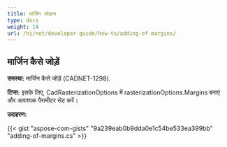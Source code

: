 ```yaml
---
title: मार्जिन जोड़ना
type: docs
weight: 14
url: /hi/net/developer-guide/how-to/adding-of-margins/
---
```


## **मार्जिन कैसे जोड़ें**

**समस्या:** मार्जिन कैसे जोड़ें  (CADNET-1298).

**टिप्स:** इसके लिए, CadRasterizationOptions में rasterizationOptions.Margins बनाएं और आवश्यक पैरामीटर सेट करें।

**उदाहरण:**

{{< gist "aspose-com-gists" "9a239eab0b9dda0e1c54be533ea399bb" "adding-of-margins.cs" >}}
